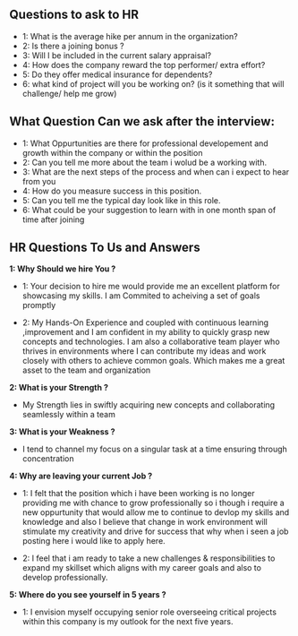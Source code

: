 ## Questions to ask to HR

- 1: What is the average hike per annum in the organization?
- 2: Is there a joining bonus ?
- 3: Will I be included in the current salary appraisal?
- 4: How does the company reward the top performer/ extra effort?
- 5: Do they offer medical insurance for dependents?
- 6: what kind of project will you be working on? (is it something that will challenge/ help me grow)

## What Question Can we ask after the interview:

- 1: What Oppurtunities are there for professional developement and growth within the company or within the position
- 2: Can you tell me more about the team i wolud be a working with.
- 3: What are the next steps of the process and when can i expect to hear from you
- 4: How do you measure success in this position.
- 5: Can you tell me the typical day look like in this role.
- 6: What could be your suggestion to learn with in one month span of time after joining

## HR Questions To Us and Answers

**1: Why Should we hire You ?**
- 1: Your decision to hire me would provide me an excellent platform for showcasing my skills. I am Commited to acheiving a set of goals promptly

- 2: My Hands-On Experience and coupled with continuous learning ,improvement and I am confident in my ability to quickly grasp new concepts and technologies. I am also a collaborative team player who thrives in environments where I can contribute my ideas and work closely with others to achieve common goals. Which makes me a great asset to the team and organization

**2: What is your Strength ?**
- My Strength lies in swiftly acquiring new concepts and collaborating seamlessly within a team

**3: What is your Weakness ?**
- I tend to channel my focus on a singular task at a time ensuring through concentration

**4: Why are leaving your current Job ?**
- 1: I felt that the position which i have been working is no longer providing me with chance to grow professionally so i though i require a new oppurtunity that would allow me to continue to devlop my skills and knowledge and also I believe that change in work environment will stimulate my creativity and drive for success that why when i seen a job posting here i would like to apply here.

- 2: I feel that i am ready to take a new challenges & responsibilities to expand my skillset which aligns with my career goals and also to develop professionally.

**5: Where do you see yourself in 5 years ?**
- 1: I envision myself occupying senior role overseeing critical projects within this company is my outlook for the next five years.





